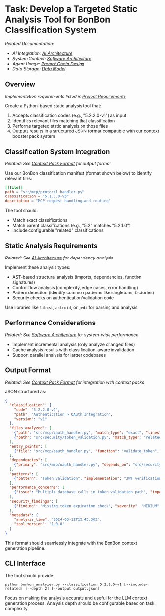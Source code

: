 # Task: Develop a Targeted Static Analysis Tool for BonBon Classification System

*Related Documentation:*
- *AI Integration: [AI Architecture](ai-architecture.md#neuro-symbolic-reasoning-engine)*
- *System Context: [Software Architecture](software-architecture.md#code-analyzer)*
- *Agent Usage: [Prompt Chain Design](prompt-chain.md#2-static-analysis-agent)*
- *Data Storage: [Data Model](data-model.md#codefile)*

## Overview

*Implementation requirements listed in [Project Requirements](requirements.txt)*

Create a Python-based static analysis tool that:
1. Accepts classification codes (e.g., "5.2.2.0-v1") as input
2. Identifies relevant files matching that classification
3. Performs targeted static analysis on those files
4. Outputs results in a structured JSON format compatible with our context booster pack system

## Classification System Integration

*Related: See [Context Pack Format](context-pack.txt#context.entry_points) for output format*

Use our BonBon classification manifest (format shown below) to identify relevant files:

```toml
[[file]]
path = "src/mcp/protocol_handler.py"
classification = "5.1.1.0-v3"
description = "MCP request handling and routing"
```

The tool should:
- Match exact classifications
- Match parent classifications (e.g., "5.2" matches "5.2.1.0")
- Include configurable "related" classifications

## Static Analysis Requirements

*Related: See [AI Architecture](ai-architecture.md#causal-knowledge-graphs) for dependency analysis*

Implement these analysis types:
- AST-based structural analysis (imports, dependencies, function signatures)
- Control flow analysis (complexity, edge cases, error handling)
- Pattern detection (identify common patterns like singletons, factories)
- Security checks on authentication/validation code

Use libraries like `libcst`, `astroid`, or `jedi` for parsing and analysis.

## Performance Considerations

*Related: See [Software Architecture](software-architecture.md#scaling-considerations) for system-wide performance*

- Implement incremental analysis (only analyze changed files)
- Cache analysis results with classification-aware invalidation
- Support parallel analysis for larger codebases

## Output Format

*Related: See [Context Pack Format](context-pack.txt) for integration with context packs*

JSON structured as:

```json
{
  "classification": {
    "code": "5.2.2.0-v1",
    "path": "Authentication > OAuth Integration",
    "version": "v1"
  },
  "files_analyzed": [
    {"path": "src/mcp/oauth_handler.py", "match_type": "exact", "lines": 250},
    {"path": "src/security/token_validation.py", "match_type": "related", "lines": 180}
  ],
  "entry_points": [
    {"file": "src/mcp/oauth_handler.py", "function": "validate_token", "line": 42, "relevance": 9, "confidence": 8}
  ],
  "dependencies": [
    {"primary": "src/mcp/oauth_handler.py", "depends_on": "src/security/token_validation.py", "type": "import", "confidence": 9}
  ],
  "patterns": [
    {"pattern": "Token validation", "implementation": "JWT verification with expiration checks", "location": "src/security/token_validation.py:55-78", "confidence": 7}
  ],
  "performance_concerns": [
    {"issue": "Multiple database calls in token validation path", "impact": "HIGH", "location": "src/mcp/oauth_handler.py:102-118", "confidence": 8}
  ],
  "security_findings": [
    {"finding": "Missing token expiration check", "severity": "MEDIUM", "location": "src/mcp/oauth_handler.py:152", "confidence": 9}
  ],
  "metadata": {
    "analysis_time": "2024-03-12T15:45:30Z",
    "tool_version": "1.0.0"
  }
}
```

This format should seamlessly integrate with the BonBon context generation pipeline.

## CLI Interface
The tool should provide:
```
python bonbon_analyzer.py --classification 5.2.2.0-v1 [--include-related] [--depth 2] [--output output.json]
```

Focus on making the analysis accurate and useful for the LLM context generation process. Analysis depth should be configurable based on task complexity.
